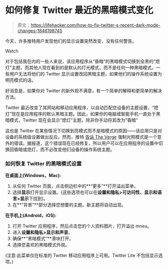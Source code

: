 # 如何修复 Twitter 最近的黑暗模式变化

> 原文：<https://lifehacker.com/how-to-fix-twitter-s-recent-dark-mode-changes-1846198745>

今天，许多推特用户发现他们的显示设置突然改变，没有任何警告。

Watch

对于包括我在内的一些人来说，该应用程序从“昏暗”的黑暗模式切换到全黑的“熄灯”主题，而其他人现在看到的是默认的灯光模式，而不是任何一种黑暗模式。一些用户无法将他们的 Twitter 显示设置改回黑暗主题，如果他们的操作系统设置为明亮模式的话。

好消息是，如果你对 Twitter 的新外观不满意，有一个简单的解释和更简单的解决方法。

Twitter 最近改变了其网站和移动应用程序，以自动匹配您设备的主题设置，“熄灯”现在是应用程序的默认黑暗主题。因此，如果你的电脑或智能手机一直处于黑暗模式，Twitter 现在会显示“熄灯”主题，除非你手动将其改为“昏暗”

这也是 Twitter 在某些情况下切换到亮模式而不是暗模式的原因——该应用只是对设备的系统级设置做出反应。然而，推特 [告诉 The Verge](https://www.theverge.com/2021/2/3/22265306/twitter-dark-mode-dim-lights-out-black-darker-light-settings) 强制光照模式是一个意外的错误。据报道，这个错误现在已经修复，所以用户可以在应用程序的设置中切换回昏暗或熄灯，而不必改变他们设备的操作系统主题。

### 如何恢复 Twitter 的黑暗模式设置

**在桌面上(Windows，Mac):**

1.  从任何 Twitter 页面，点击侧边栏中的**“更多”**打开溢出菜单。
2.  选择**显示**打开显示设置。(这些选项也可以在**设置和隐私>可访问性、显示和语言>显示**下找到)。
3.  在**“背景”**部分选择您想要的主题。新主题将自动出现。

**在手机上(Android，iOS):**

1.  打开 Twitter 应用程序，然后点击您的个人资料图片，打开溢出 mneu。
2.  进入**设置和隐私>显示和声音**。
3.  确保**“黑暗模式”**滑块打开。
4.  选择您喜欢的黑暗模式外观。

(注意:此菜单仅在标准的 Twitter 移动应用程序上可用。Twitter Lite 不包括显示选项。)